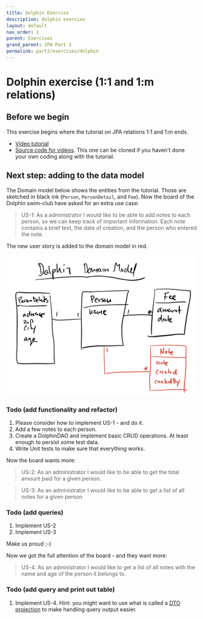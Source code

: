 ```yaml
---
title: Dolphin Exercise
description: dolphin exercise
layout: default
nav_order: 1
parent: Exercises
grand_parent: JPA Part 2
permalink: part2/exercises/dolphin
---
```


# Dolphin exercise (1:1 and 1:m relations)

## Before we begin

This exercise begins where the tutorial on JPA relations 1:1 and 1:m ends.

- [Video tutorial](https://cphbusiness.cloud.panopto.eu/Panopto/Pages/Sessions/List.aspx?folderID=6c569295-f604-4241-89e8-b06900ed8d21)
- [Source code for videos](https://github.com/jonbertelsen/dolphin_fall2023). This one can be cloned if you haven't done your own coding along with the tutorial.

## Next step: adding to the data model

The Domain model below shows the entities from the tutorial. Those are sketched in black ink (`Person`, `PersonDetail`, and `Fee`). Now the board of the Dolphin swim-club have asked for an extra use case:

>US-1: As a administrator I would like to be able to add notes to each person, so we can keep track of important information. Each note contains a brief text, the date of creation, and the person who entered the note.

The new user story is added to the domain model in red.

![Dolphin Domain Model](../../jpa_part1/images/dolphin_domain_1.jpg)

### Todo (add functionality and refactor)

1. Please consider how to implement US-1 - and do it.
2. Add a few notes to each person.
3. Create a DolphinDAO and implement basic CRUD operations. At least enough to persist some test data.
4. Write Unit tests to make sure that everything works.

Now the board wants more:

>US-2: As an administrator I would like to be able to get the total amount paid for a given person.

>US-3: As an administrator I would like to be able to get a list of all notes for a given person

### Todo (add queries)

1. Implement US-2
2. Implement US-3

Make us proud ;-)

Now we got the full attention of the board - and they want more:

>US-4: As an administrator I would like to get a list of all notes with the name and age of the person it belongs to.

### Todo (add query and print out table)

1. Implement US-4. Hint: you might want to use what is called a [DTO projection](https://thorben-janssen.com/dto-projections/) to make handling query output easier.

